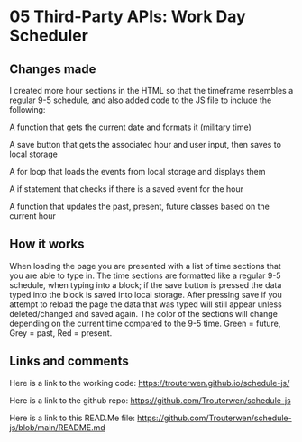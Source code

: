 # 05 Third-Party APIs: Work Day Scheduler

## Changes made
I created more hour sections in the HTML so that the timeframe resembles a regular 9-5 schedule, and also added code to the JS file to include the following:

A function that gets the current date and formats it (military time)

A save button that gets the associated hour and user input, then saves to local storage

A for loop that loads the events from local storage and displays them

A if statement that checks if there is a saved event for the hour

A function that updates the past, present, future classes based on the current hour

## How it works

When loading the page you are presented with a list of time sections that you are able to type in. The time sections are formatted like a regular 9-5 schedule, when typing into a block; if the save button is pressed the data typed into the block is saved into local storage. After pressing save if you attempt to reload the page the data that was typed will still appear unless deleted/changed and saved again. The color of the sections will change depending on the current time compared to the 9-5 time. Green = future, Grey = past, Red = present. 

## Links and comments

Here is a link to the working code: https://trouterwen.github.io/schedule-js/

Here is a link to the github repo: https://github.com/Trouterwen/schedule-js

Here is a link to this READ.Me file: https://github.com/Trouterwen/schedule-js/blob/main/README.md

